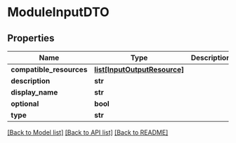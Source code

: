 # ModuleInputDTO

## Properties
Name | Type | Description | Notes
------------ | ------------- | ------------- | -------------
**compatible_resources** | [**list[InputOutputResource]**](InputOutputResource.md) |  | [optional] 
**description** | **str** |  | [optional] 
**display_name** | **str** |  | [optional] 
**optional** | **bool** |  | [optional] 
**type** | **str** |  | [optional] 

[[Back to Model list]](../README.md#documentation-for-models) [[Back to API list]](../README.md#documentation-for-api-endpoints) [[Back to README]](../README.md)


